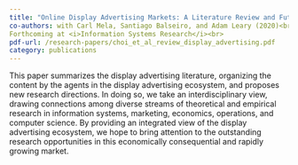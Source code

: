 ```yaml
---
title: "Online Display Advertising Markets: A Literature Review and Future Directions"
co-authors: with Carl Mela, Santiago Balseiro, and Adam Leary (2020)<br> 
Forthcoming at <i>Information Systems Research</i><br>
pdf-url: /research-papers/choi_et_al_review_display_advertising.pdf
category: publications
---
```


This paper summarizes the display advertising literature, organizing the content by the agents in the display advertising ecosystem, and proposes new research directions. In doing so, we take an interdisciplinary view, drawing connections among diverse streams of theoretical and empirical research in information systems, marketing, economics, operations, and computer science. By providing an integrated view of the display advertising ecosystem, we hope to bring attention to the outstanding research opportunities in this economically consequential
and rapidly growing market.
